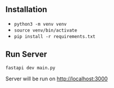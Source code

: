## Installation

- `python3 -m venv venv`
- `source venv/bin/activate`
- `pip install -r requirements.txt`

## Run Server

`fastapi dev main.py`

Server will be run on [http://localhost:3000](http://localhost:3000)
